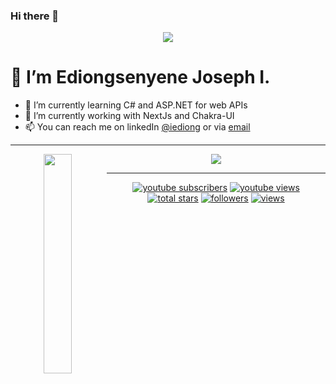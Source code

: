 ### Hi there 👋

<p align="center">
  <!-- Typing SVG by DenverCoder1 - https://github.com/DenverCoder1/readme-typing-svg -->
  <a href="https://github.com/DenverCoder1/readme-typing-svg">
    <img src="https://readme-typing-svg.demolab.com/?lines=Software%20Developer%20(frontend%20heavy);3%2B%20years%20of%20coding%20experience;Always%20learning%20new%20things&font=Fira%20Code&center=true&width=640&height=45&color=f75c7e&vCenter=true&pause=1000&size=25" /></a>
</p>

# 👋 I’m Ediongsenyene Joseph I.
<!-- - 👀 I’m interested in web development, computer repairs and maintenance, Kingdom MATTERS and meeting people that fear God -->
<!-- - 🌱 I’m currently learning C and Shell scripting -->
- 🌱 I’m currently learning C# and ASP.NET for web APIs
- 🔭 I’m currently working with NextJs and Chakra-UI
- 📫 You can reach me on linkedIn [@iediong](https://linkedin.com/in/iediong) or via [email](mailto:ediongi6@hotmail.com)



<!--
**IEdiong/IEdiong** is a ✨ _special_ ✨ repository because its `README.md` (this file) appears on your GitHub profile.

Here are some ideas to get you started:

==================================================================================================
- 🌱 I’m currently learning Back-end development with Nodejs and express and some ReactJs features
==================================================================================================

- 🔭 I’m currently working on ...
- 🌱 I’m currently learning ...
- 👯 I’m looking to collaborate on ...
- 🤔 I’m looking for help with ...
- 💬 Ask me about ...
- 📫 How to reach me: ...
- 😄 Pronouns: ...
- ⚡ Fun fact: ...
-->
---

<div align="center" >
<picture >
<source 
  srcset="https://github-readme-stats.vercel.app/api?username=iediong&show_icons=true&theme=radical"
  media="(prefers-color-scheme: dark)"
/>
<source
  srcset="https://github-readme-stats.vercel.app/api?username=iediong&show_icons=true"
  media="(prefers-color-scheme: light), (prefers-color-scheme: no-preference)"
/>
<img src="https://github-readme-stats.vercel.app/api?username=iediong&show_icons=true" />
</picture>


<a href="https://github.com/anuraghazra/github-readme-stats" />
  <img src="https://github-readme-stats.vercel.app/api/top-langs/?username=iediong&layout=compact" width="30%" align="left"  />
</a>
</div>

---
<p align="center">
  <a href="https://www.youtube.com/c/DevProTips?sub_confirmation=1">
    <img alt="youtube subscribers" title="Subscribe to my YouTube channel" src="https://img.shields.io/badge/figma-%23F24E1E.svg?style=for-the-badge&logo=figma&logoColor=white"/></a>
  <a href="https://www.youtube.com/c/DevProTips">
    <img alt="youtube views" title="YouTube views" src="https://custom-icon-badges.demolab.com/youtube/channel/views/UCipSxT7a3rn81vGLw9lqRkg?color=%23E1AD0E&logo=video&logoColor=white&style=for-the-badge&labelColor=C79600"/></a> 
  <a href="https://github.com/DenverCoder1?tab=repositories&sort=stargazers">
    <img alt="total stars" title="Total stars on GitHub" src="https://custom-icon-badges.demolab.com/github/stars/DenverCoder1?color=55960c&style=for-the-badge&labelColor=488207&logo=star"/></a>
  <a href="https://github.com/DenverCoder1?tab=followers">
    <img alt="followers" title="Follow me on Github" src="https://custom-icon-badges.demolab.com/github/followers/DenverCoder1?color=236ad3&labelColor=1155ba&style=for-the-badge&logo=person-add&label=Follow&logoColor=white"/></a>
  <a href="https://github.com/DenverCoder1/Simple-View-Counter">
    <img alt="views" title="GitHub profile views" src="https://freshidea.com/jonah/app/DenverCoder1-profile-views"/></a>
</p>

